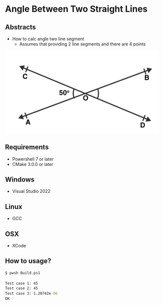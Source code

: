 # Angle Between Two Straight Lines

## Abstracts

* How to calc angle two line segment
  * Assumes that providing 2 line segments and there are 4 points

<img src="./images/image.png" />

## Requirements

* Powershell 7 or later
* CMake 3.0.0 or later

## Windows

* Visual Studio 2022

## Linux

* GCC

## OSX

* XCode

## How to usage?

````cmd
$ pwsh Build.ps1

Test case 1: 45
Test case 2: 45
Test case 3: 1.20742e-06
OK
````